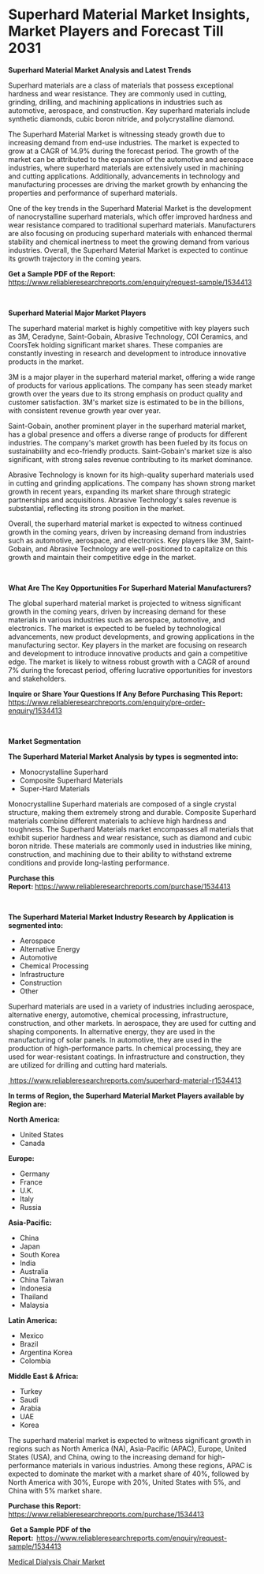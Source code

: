 <p><h1>Superhard Material Market Insights, Market Players and Forecast Till 2031</h1></p><p><strong>Superhard Material Market Analysis and Latest Trends</strong></p>
<p><p>Superhard materials are a class of materials that possess exceptional hardness and wear resistance. They are commonly used in cutting, grinding, drilling, and machining applications in industries such as automotive, aerospace, and construction. Key superhard materials include synthetic diamonds, cubic boron nitride, and polycrystalline diamond.</p><p>The Superhard Material Market is witnessing steady growth due to increasing demand from end-use industries. The market is expected to grow at a CAGR of 14.9% during the forecast period. The growth of the market can be attributed to the expansion of the automotive and aerospace industries, where superhard materials are extensively used in machining and cutting applications. Additionally, advancements in technology and manufacturing processes are driving the market growth by enhancing the properties and performance of superhard materials.</p><p>One of the key trends in the Superhard Material Market is the development of nanocrystalline superhard materials, which offer improved hardness and wear resistance compared to traditional superhard materials. Manufacturers are also focusing on producing superhard materials with enhanced thermal stability and chemical inertness to meet the growing demand from various industries. Overall, the Superhard Material Market is expected to continue its growth trajectory in the coming years.</p></p>
<p><strong>Get a Sample PDF of the Report:&nbsp;</strong> <a href="https://www.reliableresearchreports.com/enquiry/request-sample/1534413">https://www.reliableresearchreports.com/enquiry/request-sample/1534413</a></p>
<p>&nbsp;</p>
<p><strong>Superhard Material Major Market Players</strong></p>
<p><p>The superhard material market is highly competitive with key players such as 3M, Ceradyne, Saint-Gobain, Abrasive Technology, COI Ceramics, and CoorsTek holding significant market shares. These companies are constantly investing in research and development to introduce innovative products in the market.</p><p>3M is a major player in the superhard material market, offering a wide range of products for various applications. The company has seen steady market growth over the years due to its strong emphasis on product quality and customer satisfaction. 3M's market size is estimated to be in the billions, with consistent revenue growth year over year.</p><p>Saint-Gobain, another prominent player in the superhard material market, has a global presence and offers a diverse range of products for different industries. The company's market growth has been fueled by its focus on sustainability and eco-friendly products. Saint-Gobain's market size is also significant, with strong sales revenue contributing to its market dominance.</p><p>Abrasive Technology is known for its high-quality superhard materials used in cutting and grinding applications. The company has shown strong market growth in recent years, expanding its market share through strategic partnerships and acquisitions. Abrasive Technology's sales revenue is substantial, reflecting its strong position in the market.</p><p>Overall, the superhard material market is expected to witness continued growth in the coming years, driven by increasing demand from industries such as automotive, aerospace, and electronics. Key players like 3M, Saint-Gobain, and Abrasive Technology are well-positioned to capitalize on this growth and maintain their competitive edge in the market.</p></p>
<p>&nbsp;</p>
<p><strong>What Are The Key Opportunities For Superhard Material Manufacturers?</strong></p>
<p><p>The global superhard material market is projected to witness significant growth in the coming years, driven by increasing demand for these materials in various industries such as aerospace, automotive, and electronics. The market is expected to be fueled by technological advancements, new product developments, and growing applications in the manufacturing sector. Key players in the market are focusing on research and development to introduce innovative products and gain a competitive edge. The market is likely to witness robust growth with a CAGR of around 7% during the forecast period, offering lucrative opportunities for investors and stakeholders.</p></p>
<p><strong>Inquire or Share Your Questions If Any Before Purchasing This Report:</strong> <a href="https://www.reliableresearchreports.com/enquiry/pre-order-enquiry/1534413">https://www.reliableresearchreports.com/enquiry/pre-order-enquiry/1534413</a></p>
<p>&nbsp;</p>
<p><strong>Market Segmentation</strong></p>
<p><strong>The Superhard Material Market Analysis by types is segmented into:</strong></p>
<p><ul><li>Monocrystalline Superhard</li><li>Composite Superhard Materials</li><li>Super-Hard Materials</li></ul></p>
<p><p>Monocrystalline Superhard materials are composed of a single crystal structure, making them extremely strong and durable. Composite Superhard materials combine different materials to achieve high hardness and toughness. The Superhard Materials market encompasses all materials that exhibit superior hardness and wear resistance, such as diamond and cubic boron nitride. These materials are commonly used in industries like mining, construction, and machining due to their ability to withstand extreme conditions and provide long-lasting performance.</p></p>
<p><strong>Purchase this Report:&nbsp;</strong><a href="https://www.reliableresearchreports.com/purchase/1534413">https://www.reliableresearchreports.com/purchase/1534413</a></p>
<p>&nbsp;</p>
<p><strong>The Superhard Material Market Industry Research by Application is segmented into:</strong></p>
<p><ul><li>Aerospace</li><li>Alternative Energy</li><li>Automotive</li><li>Chemical Processing</li><li>Infrastructure</li><li>Construction</li><li>Other</li></ul></p>
<p><p>Superhard materials are used in a variety of industries including aerospace, alternative energy, automotive, chemical processing, infrastructure, construction, and other markets. In aerospace, they are used for cutting and shaping components. In alternative energy, they are used in the manufacturing of solar panels. In automotive, they are used in the production of high-performance parts. In chemical processing, they are used for wear-resistant coatings. In infrastructure and construction, they are utilized for drilling and cutting hard materials.</p></p>
<p><a href="https://www.reliableresearchreports.com/superhard-material-r1534413">&nbsp;https://www.reliableresearchreports.com/superhard-material-r1534413</a></p>
<p><strong>In terms of Region, the Superhard Material Market Players available by Region are:</strong></p>
<p>
    <p> <strong> North America: </strong>
        <ul>
            <li>United States</li>
            <li>Canada</li>
        </ul>
        </p> 
    <p> <strong> Europe: </strong>
        <ul>
            <li>Germany</li>
            <li>France</li>
            <li>U.K.</li>
            <li>Italy</li>
            <li>Russia</li>
        </ul>
        </p> 
    <p> <strong> Asia-Pacific: </strong>
        <ul>
            <li>China</li>
            <li>Japan</li>
            <li>South Korea</li>
            <li>India</li>
            <li>Australia</li>
            <li>China Taiwan</li>
            <li>Indonesia</li>
            <li>Thailand</li>
            <li>Malaysia</li>
        </ul>
        </p> 
    <p> <strong> Latin America: </strong>
        <ul>
            <li>Mexico</li>
            <li>Brazil</li>
            <li>Argentina Korea</li>
            <li>Colombia</li>
        </ul>
        </p> 
    <p> <strong> Middle East & Africa: </strong>
        <ul>
            <li>Turkey</li>
            <li>Saudi</li>
            <li>Arabia</li>
            <li>UAE</li>
            <li>Korea</li>
        </ul>
    </p>
    </p>
<p><p>The superhard material market is expected to witness significant growth in regions such as North America (NA), Asia-Pacific (APAC), Europe, United States (USA), and China, owing to the increasing demand for high-performance materials in various industries. Among these regions, APAC is expected to dominate the market with a market share of 40%, followed by North America with 30%, Europe with 20%, United States with 5%, and China with 5% market share.</p></p>
<p><strong>Purchase this Report: </strong><a href="https://www.reliableresearchreports.com/purchase/1534413">https://www.reliableresearchreports.com/purchase/1534413</a></p>
<p>&nbsp;<strong>Get a Sample PDF of the Report:&nbsp;&nbsp;</strong><a href="https://www.reliableresearchreports.com/enquiry/request-sample/1534413">https://www.reliableresearchreports.com/enquiry/request-sample/1534413</a></p>
<p><strong></strong></p>
<p><p><a href="https://github.com/HowardRosedgXXfd/Market-Research-Report-List-1/blob/main/medical-dialysis-chair-market.md">Medical Dialysis Chair Market</a></p></p>